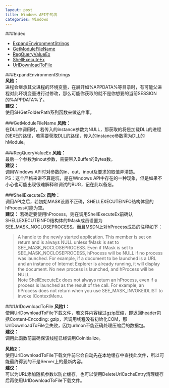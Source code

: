 ```yaml
---
layout: post
title: Windows API中的坑
categories: Windows
---
```


###Index
* [ExpandEnvironmentStrings](#expandenvironmentstrings)  
* [GetModuleFileName](#getmodulefilename)  
* [RegQueryValueEx](#regqueryvalueex)
* [ShellExecuteEx](#shellexecuteex)  
* [UrlDownloadToFile](#urldownloadtofile)  

###ExpandEnvironmentStrings  
**风险：**  
进程会继承其父进程的环境变量，在展开如%APPDATA%等目录时，有可能父进程对此环境变量进行过修改，那么可能你获取的就不是你想要的当前SESSION的%APPDATA%了。  
**建议：**  
使用SHGetFolderPath系列函数来做这件事。

###GetModuleFileName
**风险：**  
在DLL中调用时，若传入的instance参数为NULL，那获取的将是加载DLL的进程的EXE的路径，若需要获取DLL的路径，传入的instance参数需为DLL的hModule。

###RegQueryValueEx
**风险：**  
最后一个参数为inout参数，需要带入Buffer的Bytes数。  
**建议：**  
调用Windows API时对参数的in、out、inout及要求的取值弄清楚。  
PS：这个严格来讲不算是坑，是在Windows API中存在的一种现象，但是如果不小心也可能出现很难解释和调试的BUG，记在此以备忘。

###ShellExecuteEx
**风险：**  
调用API之后，若初始MASK设置不正确，SHELLEXECUTEINFO结构体里的hProcess可能为空。  
**建议：**
若确定要使用hProcess，则在调用ShellExecuteEx前确认SHELLEXECUTEINFO结构体的fMask成员设置为SEE_MASK_NOCLOSEPROCESS。而且MSDN上对hProcess成员的注释如下：  
> A handle to the newly started application. This member is set on return and is always NULL unless fMask is set to SEE_MASK_NOCLOSEPROCESS. Even if fMask is set to SEE_MASK_NOCLOSEPROCESS, hProcess will be NULL if no process was launched. For example, if a document to be launched is a URL and an instance of Internet Explorer is already running, it will display the document. No new process is launched, and hProcess will be NULL.  
> Note   ShellExecuteEx does not always return an hProcess, even if a process is launched as the result of the call. For example, an hProcess does not return when you use SEE_MASK_INVOKEIDLIST to invoke IContextMenu.  

###UrlDownloadToFile
**风险1：**  
使用UrlDownloadToFile下载文件，若文件内容经过gzip压缩，即返回header包括Content-Encoding: gzip，若调用线程没有初始化COM，那UrlDownloadToFile会失败，因为urlmon不能正确处理压缩后的数据包。  
**建议：**  
调用此函数前需确保该线程已经调用CoInitialize。   

**风险2：**  
使用UrlDownloadToFile下载文件前它会自动先在本地缓存中查找此文件，所以可能最终得到的不是Server上的最新内容。  
**建议：**  
可以为URL添加随机参数以防止缓存，也可以使用DeleteUrlCacheEntry清理缓存后再使用UrlDownloadToFile下载文件。
